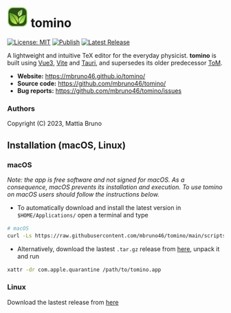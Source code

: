 # <img src="src-tauri/icons/512x512.png" height='48px'> tomino

[![License: MIT](https://img.shields.io/badge/License-MIT-yellow.svg)](https://opensource.org/licenses/MIT)
[![Publish](https://github.com/mbruno46/tomino/actions/workflows/publish.yml/badge.svg)](https://github.com/mbruno46/tomino/actions/workflows/publish.yml)
[![Latest Release](https://img.shields.io/github/v/release/mbruno46/tomino)](https://github.com/mbruno46/tomino/releases/latest)

A lightweight and intuitive TeX editor for the everyday physicist. **tomino** is built using [Vue3](https://vuejs.org), [Vite](https://vitejs.dev) and [Tauri](https://tauri.app), and supersedes its older predecessor [ToM](https://github.com/mbruno46/ToM).

- **Website:** https://mbruno46.github.io/tomino/
- **Source code:** https://github.com/mbruno46/tomino/
- **Bug reports:** https://github.com/mbruno46/tomino/issues


### Authors

Copyright (C) 2023, Mattia Bruno

## Installation (macOS, Linux)

### macOS

*Note: the app is free software and not signed for macOS. As a consequence, 
macOS prevents its installation and execution.
To use tomino on macOS users should follow the instructions below.*

  * To automatically download and install the latest version in `$HOME/Applications/` 
    open a terminal and type
```bash
# macOS
curl -Ls https://raw.githubusercontent.com/mbruno46/tomino/main/scripts/macos_installer.sh | bash -s
```
  * Alternatively, download the lastest `.tar.gz` release from [here](https://github.com/mbruno46/tomino/releases/), unpack it and run
```bash
xattr -dr com.apple.quarantine /path/to/tomino.app
```

### Linux

Download the lastest release from [here](https://github.com/mbruno46/tomino/releases/)

